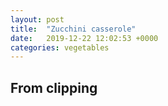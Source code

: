 ```yaml
---
layout: post
title:  "Zucchini casserole"
date:   2019-12-22 12:02:53 +0000
categories: vegetables
---
```


## From clipping